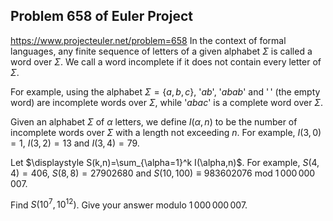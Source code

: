 ## Problem 658 of Euler Project 
https://www.projecteuler.net/problem=658
In the context of formal languages, any finite sequence of letters of a given alphabet $\Sigma$ is called a word over $\Sigma$. We call a word incomplete if it does not contain every letter of $\Sigma$.

For example, using the alphabet $\Sigma=\{ a, b, c\}$, '$ab$', '$abab$' and '$\,$' (the empty word) are incomplete words over $\Sigma$, while '$abac$' is a complete word over $\Sigma$.

Given an alphabet $\Sigma$ of $\alpha$ letters, we define $I(\alpha,n)$ to be the number of incomplete words over $\Sigma$ with a length not exceeding $n$. 
For example, $I(3,0)=1$, $I(3,2)=13$ and $I(3,4)=79$.

Let $\displaystyle S(k,n)=\sum_{\alpha=1}^k I(\alpha,n)$.
For example, $S(4,4)=406$, $S(8,8)=27902680$ and $S (10,100) \equiv 983602076 \text { mod } 1\,000\,000\,007$.

Find $S(10^7,10^{12})$. Give your answer modulo $1\,000\,000\,007$.